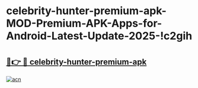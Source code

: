 # celebrity-hunter-premium-apk-MOD-Premium-APK-Apps-for-Android-Latest-Update-2025-!c2gih

# <h2><a href="https://wa7kf0.esa.edu.pl?title=celebrity-hunter-premium-apk&ref=c2gih">🔗👉 🔴 celebrity-hunter-premium-apk</a></h2>

[![acn](https://github.com/user-attachments/assets/0f9c940e-d8b0-45ae-aac7-cd30a18b3e1c)](https://wa7kf0.esa.edu.pl?title=celebrity-hunter-premium-apk&ref=c2gih)

